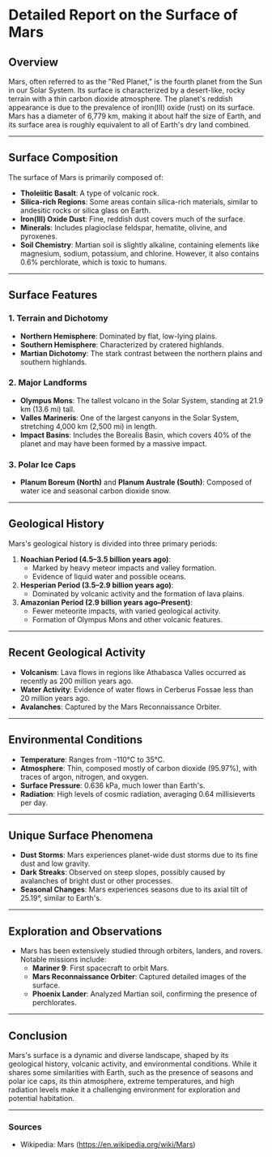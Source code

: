 # Detailed Report on the Surface of Mars

## Overview
Mars, often referred to as the "Red Planet," is the fourth planet from the Sun in our Solar System. Its surface is characterized by a desert-like, rocky terrain with a thin carbon dioxide atmosphere. The planet's reddish appearance is due to the prevalence of iron(III) oxide (rust) on its surface. Mars has a diameter of 6,779 km, making it about half the size of Earth, and its surface area is roughly equivalent to all of Earth's dry land combined.

---

## Surface Composition
The surface of Mars is primarily composed of:
- **Tholeiitic Basalt**: A type of volcanic rock.
- **Silica-rich Regions**: Some areas contain silica-rich materials, similar to andesitic rocks or silica glass on Earth.
- **Iron(III) Oxide Dust**: Fine, reddish dust covers much of the surface.
- **Minerals**: Includes plagioclase feldspar, hematite, olivine, and pyroxenes.
- **Soil Chemistry**: Martian soil is slightly alkaline, containing elements like magnesium, sodium, potassium, and chlorine. However, it also contains 0.6% perchlorate, which is toxic to humans.

---

## Surface Features
### **1. Terrain and Dichotomy**
- **Northern Hemisphere**: Dominated by flat, low-lying plains.
- **Southern Hemisphere**: Characterized by cratered highlands.
- **Martian Dichotomy**: The stark contrast between the northern plains and southern highlands.

### **2. Major Landforms**
- **Olympus Mons**: The tallest volcano in the Solar System, standing at 21.9 km (13.6 mi) tall.
- **Valles Marineris**: One of the largest canyons in the Solar System, stretching 4,000 km (2,500 mi) in length.
- **Impact Basins**: Includes the Borealis Basin, which covers 40% of the planet and may have been formed by a massive impact.

### **3. Polar Ice Caps**
- **Planum Boreum (North)** and **Planum Australe (South)**: Composed of water ice and seasonal carbon dioxide snow.

---

## Geological History
Mars's geological history is divided into three primary periods:
1. **Noachian Period (4.5–3.5 billion years ago)**:
   - Marked by heavy meteor impacts and valley formation.
   - Evidence of liquid water and possible oceans.
2. **Hesperian Period (3.5–2.9 billion years ago)**:
   - Dominated by volcanic activity and the formation of lava plains.
3. **Amazonian Period (2.9 billion years ago–Present)**:
   - Fewer meteorite impacts, with varied geological activity.
   - Formation of Olympus Mons and other volcanic features.

---

## Recent Geological Activity
- **Volcanism**: Lava flows in regions like Athabasca Valles occurred as recently as 200 million years ago.
- **Water Activity**: Evidence of water flows in Cerberus Fossae less than 20 million years ago.
- **Avalanches**: Captured by the Mars Reconnaissance Orbiter.

---

## Environmental Conditions
- **Temperature**: Ranges from -110°C to 35°C.
- **Atmosphere**: Thin, composed mostly of carbon dioxide (95.97%), with traces of argon, nitrogen, and oxygen.
- **Surface Pressure**: 0.636 kPa, much lower than Earth's.
- **Radiation**: High levels of cosmic radiation, averaging 0.64 millisieverts per day.

---

## Unique Surface Phenomena
- **Dust Storms**: Mars experiences planet-wide dust storms due to its fine dust and low gravity.
- **Dark Streaks**: Observed on steep slopes, possibly caused by avalanches of bright dust or other processes.
- **Seasonal Changes**: Mars experiences seasons due to its axial tilt of 25.19°, similar to Earth's.

---

## Exploration and Observations
- Mars has been extensively studied through orbiters, landers, and rovers. Notable missions include:
  - **Mariner 9**: First spacecraft to orbit Mars.
  - **Mars Reconnaissance Orbiter**: Captured detailed images of the surface.
  - **Phoenix Lander**: Analyzed Martian soil, confirming the presence of perchlorates.

---

## Conclusion
Mars's surface is a dynamic and diverse landscape, shaped by its geological history, volcanic activity, and environmental conditions. While it shares some similarities with Earth, such as the presence of seasons and polar ice caps, its thin atmosphere, extreme temperatures, and high radiation levels make it a challenging environment for exploration and potential habitation.

---

### Sources
- Wikipedia: Mars (https://en.wikipedia.org/wiki/Mars)
